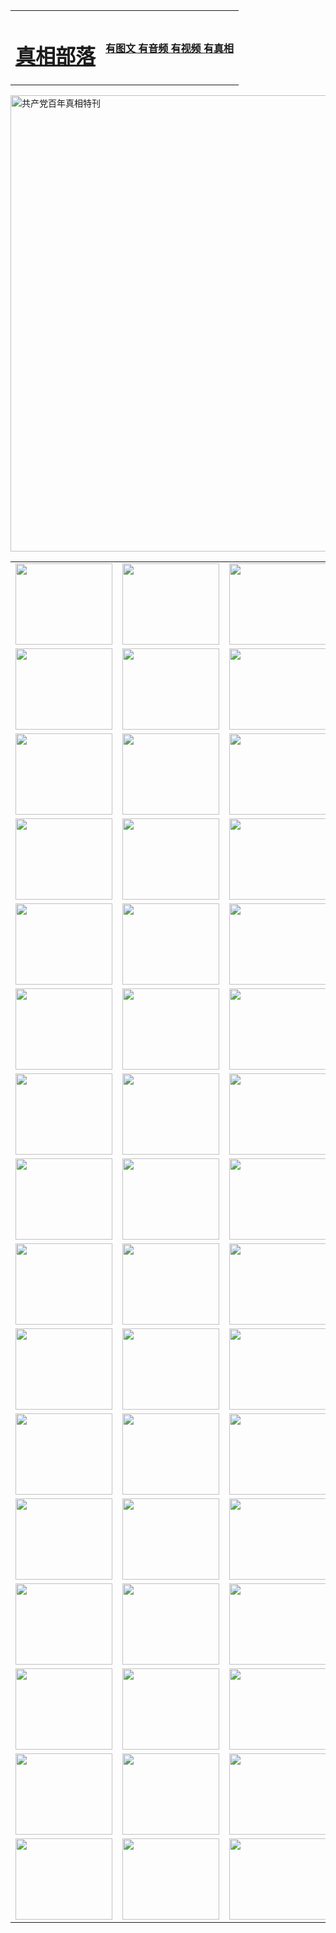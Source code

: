 <table>
<tr>

<td>
	<H1><a href="http://r33.cmyartwork.com/zx/">真相部落</a></H1>
</td>
<td>
	<H4><a href="http://r33.cmyartwork.com/zx/">有图文 有音频 有视频 有真相</a></H4>
</td>
</tr>
</table>

 <div ><a href="http://r33.cmyartwork.com/zx/bngcd/"><img src="http://r33.cmyartwork.com/zx/bngcd/gcdbnzx.jpg" width="730"  border="0" alt="共产党百年真相特刊"></a></div>

<table>
<tr>
	<td><a href="http://p15.dopestyles.ch/xtr/107/"><img  src ="http://p15.dopestyles.ch/pic/2017/02/107.jpg" width="155px" height="130px"></a></td>
	<td><a href="http://p15.dopestyles.ch/xtr/829/"><img src ="http://p15.dopestyles.ch/pic/2017/02/829.jpg" width="155px" height="130px"></a></td>
	<td><a href="http://p15.dopestyles.ch/xtr/69/"><img  src ="http://p15.dopestyles.ch/pic/2017/02/69.jpg" width="155px" height="130px"></a></td>
	<td><a href="http://p15.dopestyles.ch/xtr/99/"><img  src ="http://p15.dopestyles.ch/pic/2017/02/99.jpg" width="155px" height="130px"></a></td>
</tr>
<tr>
	<td><a href="http://p15.dopestyles.ch/xtr/40/"><img  src ="http://p15.dopestyles.ch/pic/2017/02/40.jpg" width="155px" height="130px"></a></td>
	<td><a href="http://p15.dopestyles.ch/xtr/20/"><img  src ="http://p15.dopestyles.ch/pic/2017/02/20.jpg" width="155px" height="130px"></a></td>
	<td><a href="http://p15.dopestyles.ch/xtr/81/"><img  src ="http://p15.dopestyles.ch/pic/2017/02/81.jpg" width="155px" height="130px"></a></td>
	<td><a href="http://p15.dopestyles.ch/xtr/2/"><img  src ="http://p15.dopestyles.ch/pic/2017/02/2.jpg" width="155px" height="130px"></a></td>
</tr>
<tr>
	<td><a href="http://p15.dopestyles.ch/xtr/86/"><img  src ="http://p15.dopestyles.ch/pic/2017/02/86.jpg" width="155px" height="130px"></a></td>
	<td><a href="http://p15.dopestyles.ch/xtr/109/"><img  src ="http://p15.dopestyles.ch/pic/2017/02/109.jpg" width="155px" height="130px"></a></td>
	<td><a href="http://p15.dopestyles.ch/xtr/1378/"><img  src ="http://p15.dopestyles.ch/pic/2017/02/1378.jpg" width="155px" height="130px"></a></td>
	<td><a href="http://p15.dopestyles.ch/xtr/57/"><img  src ="http://p15.dopestyles.ch/pic/2017/02/57.jpg" width="155px" height="130px"></a></td>
</tr>
<tr>
	<td><a href="http://p15.dopestyles.ch/xtr/1219/"><img  src ="http://p15.dopestyles.ch/pic/2017/02/1219.jpg" width="155px" height="130px"></a></td>
	<td><a href="http://p15.dopestyles.ch/xtr/1220/"><img  src ="http://p15.dopestyles.ch/pic/2017/02/1220.jpg" width="155px" height="130px"></a></td>
	<td><a href="http://p15.dopestyles.ch/xtr/1221/"><img  src ="http://p15.dopestyles.ch/pic/2017/02/1221.jpg" width="155px" height="130px"></a></td>
	<td><a href="http://p15.dopestyles.ch/xtr/51/"><img  src ="http://p15.dopestyles.ch/pic/2017/02/51.jpg" width="155px" height="130px"></a></td>
</tr>
<tr>
	<td><a href="http://p15.dopestyles.ch/xtr/1055/"><img  src ="http://p15.dopestyles.ch/pic/2017/02/1055.jpg" width="155px" height="130px"></a></td>
	<td><a href="http://p15.dopestyles.ch/xtr/611/"><img  src ="http://p15.dopestyles.ch/pic/2017/02/611.jpg" width="155px" height="130px"></a></td>
	<td><a href="http://p15.dopestyles.ch/xtr/1121/"><img  src ="http://p15.dopestyles.ch/pic/2017/02/1121.jpg" width="155px" height="130px"></a></td>
	<td><a href="http://p15.dopestyles.ch/xtr/610/"><img  src ="http://p15.dopestyles.ch/pic/2017/02/610.jpg" width="155px" height="130px"></a></td>
</tr>
<tr>
	<td><a href="http://p15.dopestyles.ch/xtr/1128/"><img  src ="http://p15.dopestyles.ch/pic/2017/02/1128.jpg" width="155px" height="130px"></a></td>
	<td><a href="http://p15.dopestyles.ch/xtr/1395/"><img  src ="http://p15.dopestyles.ch/pic/2017/02/1406.jpg" width="155px" height="130px"></a></td>
	<td><a href="http://p15.dopestyles.ch/xtr/1407/"><img  src ="http://p15.dopestyles.ch/pic/2017/02/1407.jpg" width="155px" height="130px"></a></td>
	<td><a href="http://p15.dopestyles.ch/xtr/934/"><img  src ="http://p15.dopestyles.ch/pic/2017/02/934.jpg" width="155px" height="130px"></a></td>
</tr>
<tr>
	<td><a href="http://p15.dopestyles.ch/xtr/641/"><img  src ="http://p15.dopestyles.ch/pic/2017/02/641.jpg" width="155px" height="130px"></a></td>
	<td><a href="http://p15.dopestyles.ch/xtr/949/"><img  src ="http://p15.dopestyles.ch/pic/2017/02/949.jpg" width="155px" height="130px"></a></td>
	<td><a href="http://p15.dopestyles.ch/xtr/112/"><img  src ="http://p15.dopestyles.ch/pic/2017/02/112.jpg" width="155px" height="130px"></a></td>
	<td><a href="http://p15.dopestyles.ch/xtr/812/"><img  src ="http://p15.dopestyles.ch/pic/2017/02/812.jpg" width="155px" height="130px"></a></td>
</tr>
<tr>
	<td><a href="http://p15.dopestyles.ch/xtr/103/"><img  src ="http://p15.dopestyles.ch/pic/2017/02/103.jpg" width="155px" height="130px"></a></td>
	<td><a href="http://p15.dopestyles.ch/xtr/3/"><img  src ="http://p15.dopestyles.ch/pic/2017/02/3.jpg" width="155px" height="130px"></a></td>
	<td><A href="http://p15.dopestyles.ch/mp4/zx/2015/11/Lkmtt.mp4" target="_blank" title="莲开满天庭"><img  src="http://p15.dopestyles.ch/pic/2015/11/Lkmtt3480_jssor.jpg"  width="155px" height="130px"></A></td>
	<td><A href="http://p15.dopestyles.ch/mp4/zx/2015/11/2013513.mp4" target="_blank" title="飞旋的法轮"><img  src="http://p15.dopestyles.ch/pic/2015/11/falun480_jssor.jpg"  width="155px" height="130px"></A></td>
</tr>
<tr>
	<td><A href="http://p15.dopestyles.ch/mp4/zx/2015/11/NYParade.mp4" target="_blank" title="2004年4月10日法轮功纽约大游行"><img  src="http://p15.dopestyles.ch/pic/2015/11/nyparade480_jssor.jpg"  width="155px" height="130px"></A></td>
	<td><A href="http://p15.dopestyles.ch/mp4/news617/2015/05/WEB_s28093.mp4" target="_blank" title="2015年世界法轮大法日特别报导"><img  src="http://p15.dopestyles.ch/pic/2015/11/p6752711a666997037_jssor.jpg"  width="155px" height="130px"></A></td>
	<td><A href="http://p15.dopestyles.ch/mp4/news829/2015/11/30211_326650.mp4" target="_blank" title="沧州绑架案连审四天 民众抹泪称审好人"><img  src="http://p15.dopestyles.ch/pic/2015/11/changzhou2480_jssor.jpg"  width="155px" height="130px"></A></td>
	<td><A href="http://p15.dopestyles.ch/mp4/mhph/2015/10/changzhou.mp4" target="_blank" title="沧州真相--狮城血泪"><img  src="http://p15.dopestyles.ch/pic/2015/11/changzhou480_jssor.jpg"  width="155px" height="130px"></A></td>
</tr>
<tr>
	<td><A href="http://p15.dopestyles.ch/mp4/mhjd/mhjd_55.mp4" target="_blank" title="正义律师与无罪辩护"><img  src="http://p15.dopestyles.ch/pic/2015/11/wzbh480_jssor.jpg"  width="155px" height="130px"></A></td>
	<td><A href="http://p15.dopestyles.ch/mp4/zx/2015/11/layerkcs.mp4" target="_blank" title="中国的良心--高智晟律师"><img  src="http://p15.dopestyles.ch/pic/2015/11/layerkcs2480_jssor.jpg"  width="155px" height="130px"></A></td>
	<td><A href="http://p15.dopestyles.ch/mp4/mhph/2015/10/szxl.mp4" target="_blank" title="神州血泪--北京、大庆、广东、哈尔滨"><img  src="http://p15.dopestyles.ch/pic/2015/11/szxl480_jssor.jpg"  width="155px" height="130px"></A></td>
	<td><A href="http://p15.dopestyles.ch/mp4/zx/2015/11/TangShanFFXS.mp4" target="_blank" title="真相纪录片：凤凰新生"><img  src="http://p15.dopestyles.ch/pic/2015/11/fhxs2480_jssor.jpg"  width="155px" height="130px"></A></td>
</tr>
<tr>
	<td><A href="http://p15.dopestyles.ch/mp4/zx/2015/11/jidong.mp4" target="_blank" title="冀东监狱的罪恶"><img  src="http://p15.dopestyles.ch/pic/2015/11/jidong480_jssor.jpg"  width="155px" height="130px"></A></td>
	<td><A href="http://p15.dopestyles.ch/mp4/mhph/2015/10/tangshan.mp4" target="_blank" title="凤凰血泪"><img  src="http://p15.dopestyles.ch/pic/2015/11/tangshan480_jssor.jpg"  width="155px" height="130px"></A>
					</div></td>
	<td>	<A href="http://p15.dopestyles.ch/mp4/mhph/2015/10/zfxtzxl.mp4" target="_blank" title="政法系统罪行录--唐山篇"><img  src="http://p15.dopestyles.ch/pic/2015/11/zfxtzxl480_jssor.jpg"  width="155px" height="130px"></A></td>
	<td><A href="http://p15.dopestyles.ch/mp4/mhph/2015/10/QDBG.mp4" target="_blank" title="青岛悲歌"><img  src="http://p15.dopestyles.ch/pic/2015/10/qdbg2480_jssor.jpg"  width="155px" height="130px"></A></td>
</tr>
<tr>
	<td><A href="http://p15.dopestyles.ch/mp4/mhph/2015/10/huludao.mp4" target="_blank" title="葫芦岛永恒的见证"><img  src="http://p15.dopestyles.ch/pic/2015/10/huludao480_jssor.jpg"  width="155px" height="130px"></A></td>
	<td><A href="http://p15.dopestyles.ch/mp4/mhph/2015/10/qbzx.mp4" target="_blank" title="湖畔泉边听真相-济南泉城的传奇"><img  src="http://p15.dopestyles.ch/pic/2015/10/hupan480_jssor.jpg"  width="155px" height="130px"></A></td>
	<td><A href="http://p15.dopestyles.ch/mp4/mhph/2015/10/baoding_dvd_v2.mp4" target="_blank" title="燕赵悲歌"><img  src="http://p15.dopestyles.ch/pic/2015/10/yzbg480_jssor.jpg"  width="155px" height="130px"></A></td>
	<td><A href="http://p15.dopestyles.ch/mp4/zx/2015/11/meihuashi_complete_ED2.0.mp4" target="_blank" title="梅花诗完整版"><img  src="http://p15.dopestyles.ch/pic/2015/11/mhs480_jssor.jpg"  width="155px" height="130px"></A></td>
</tr>
<tr>
	<td><A href="http://p15.dopestyles.ch/mp4/zx/2015/11/fengbei512k.mp4" target="_blank" title="丰碑"><img  src="http://p15.dopestyles.ch/pic/2015/11/fongbei480_jssor.jpg"  width="155px" height="130px"></A></td>
	<td><A href="http://p15.dopestyles.ch/mp4/zx/2015/11/fytdxComplete.mp4" target="_blank" title="风雨天地行全集"><img  src="http://p15.dopestyles.ch/pic/2015/11/fytdxWhite480_jssor.jpg"  width="155px" height="130px"></A></td>
	<td><A href="http://p15.dopestyles.ch/mp4/zx/2015/11/JianZheng.mp4" target="_blank" title="见证"><img  src="http://p15.dopestyles.ch/pic/2015/11/witness480_jssor.jpg"  width="155px" height="130px"></A></td>
	<td><A href="http://p15.dopestyles.ch/mp4/mhph/2015/10/hcym.mp4" target="_blank" title="红朝阴谋"><img  src="http://p15.dopestyles.ch/pic/2015/10/hcym480_jssor.jpg"  width="155px" height="130px"></A></td>
</tr>
<tr>
	<td><A href="http://p15.dopestyles.ch/mp4/zx/2015/11/zfzxPalV3.mp4" target="_blank" title="是自焚还是骗局"><img  src="http://p15.dopestyles.ch/pic/2015/11/zfzx4805_jssor.jpg"  width="155px" height="130px"></A></td>
	<td><A href="http://p15.dopestyles.ch/mp4/zx/2015/11/lsdspMsyTd.mp4" target="_blank" title="历史的审判"><img  src="http://p15.dopestyles.ch/pic/2015/11/lsdsp480_jssor.jpg"  width="155px" height="130px"></A></td>
	<td><A href="http://p15.dopestyles.ch/mp4/news886/2015/11/concat886.mp4" target="_blank" title="一周全球控告江泽民"><img  src="http://p15.dopestyles.ch/pic/2015/11/news886480_jssor.jpg"  width="155px" height="130px"></A></td>
	<td><A href="http://p15.dopestyles.ch/mp4/news1378/2014/08/CQSD_s0_e4_v2_i0-CQSD_4-video.mp4" target="_blank" title="欧洲的抉择"><img  src="http://p15.dopestyles.ch/pic/2015/11/p5143421a564166643-ss_jssor.jpg"  width="155px" height="130px"></A></td>
</tr>
<tr>
	<td><A href="http://p15.dopestyles.ch/mp4/zx/2015/11/hk20150720parade.mp4" target="_blank" title="港法轮功反迫害大游行 大陆游客震撼"><img  src="http://p15.dopestyles.ch/pic/2015/11/281098-ss_jssor.jpg"  width="155px" height="130px"></A></td>
	<td><A href="http://p15.dopestyles.ch/mp4/zx/2015/11/20150720hkParade512k.mp4" target="_blank" title="香港法轮功720游行声援诉江潮"><img  src="http://p15.dopestyles.ch/pic/2015/11/2015720parade480_jssor.jpg"  width="155px" height="130px"></A></td>
	<td><A href="http://p15.dopestyles.ch/mp4/zx/2015/11/hktdc512.mp4" target="_blank" title="香港退党潮"><img  src="http://p15.dopestyles.ch/pic/2015/11/hktdc480_jssor.jpg"  width="155px" height="130px"></A></td>
	<td><A href="http://p15.dopestyles.ch/mp4/news413/2015/11/concat413.mp4" target="_blank" title="本月退党精选"><img  src="http://p15.dopestyles.ch/pic/2015/11/tuidang480_jssor.jpg"  width="155px" height="130px"></A></td>
</tr>
<tr>
	<td><A href="http://p15.dopestyles.ch/mp4/news823/2015/11/TSZG_British_1_QA_A_TSZG-61-1_XinHaoNianZuoZh_P617180.mp4" target="_blank" title="辛灏年：纪念《九评共产党》发表十周年演讲"><img  src="http://p15.dopestyles.ch/pic/2015/11/xhn9p10480_jssor.jpg"  width="155px" height="130px"></A></td>
	<td><A href="http://p15.dopestyles.ch/mp4/news57/2015/11/JPGCD8.mp4" target="_blank" title="【九评之八】评中国共产党的邪教本质"><img  src="http://p15.dopestyles.ch/pic/2015/11/9pkcd8p480_jssor.jpg"  width="155px" height="130px"></A></td>
	<td><A href="http://p15.dopestyles.ch/mp4/other/kao.Chih.Sheng_story.mp4"  target="_blank" title="超越恐惧:高智晟的故事"				style="font-size:20px;"><img src="http://p15.dopestyles.ch/pic/2016/12/GZS201408070902.jpg"  width="155px" height="130px">
						</A></td>
	<td><A href="http://p15.dopestyles.ch/mp4/zx/2016/11/oh10yearsInv.mp4"  target="_blank" title="纪录片《活摘 十年调查》完整版" style="font-size:20px;"><img src="http://p15.dopestyles.ch/pic/2016/11/10yearsOHinv.jpg"  width="155px" height="130px">
						</A></td>
</tr>
</table>


